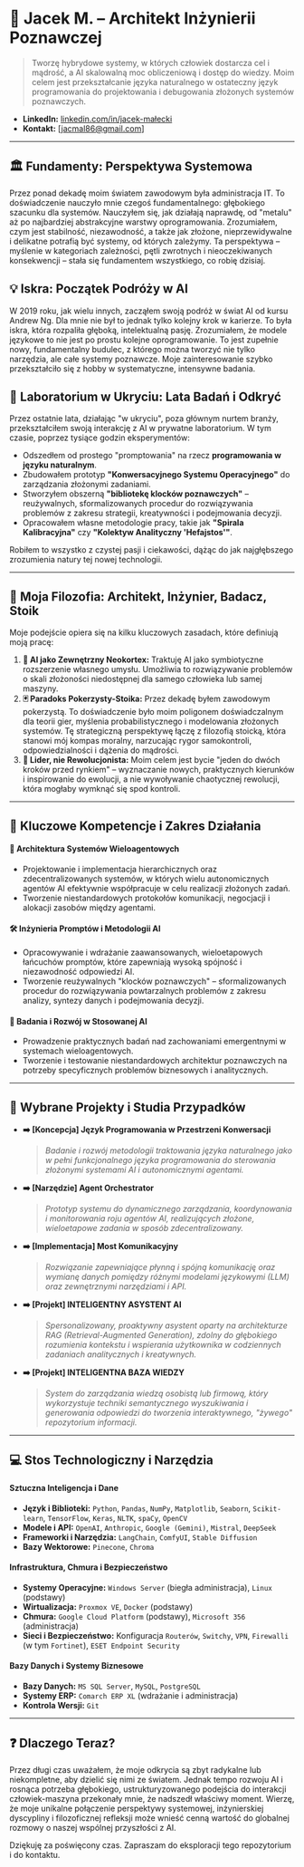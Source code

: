 # 🧠 Jacek M. – Architekt Inżynierii Poznawczej

> Tworzę hybrydowe systemy, w których człowiek dostarcza cel i mądrość, a AI skalowalną moc obliczeniową i dostęp do wiedzy. Moim celem jest przekształcanie języka naturalnego w ostateczny język programowania do projektowania i debugowania złożonych systemów poznawczych.

* **LinkedIn:** [linkedin.com/in/jacek-małecki](https://www.linkedin.com/in/jacek-ma%C5%82ecki-01bab91b6/)
* **Kontakt:** [jacmal86@gmail.com]

---

## 🏛️ Fundamenty: Perspektywa Systemowa

Przez ponad dekadę moim światem zawodowym była administracja IT. To doświadczenie nauczyło mnie czegoś fundamentalnego: głębokiego szacunku dla systemów. Nauczyłem się, jak działają naprawdę, od "metalu" aż po najbardziej abstrakcyjne warstwy oprogramowania. Zrozumiałem, czym jest stabilność, niezawodność, a także jak złożone, nieprzewidywalne i delikatne potrafią być systemy, od których zależymy. Ta perspektywa – myślenie w kategoriach zależności, pętli zwrotnych i nieoczekiwanych konsekwencji – stała się fundamentem wszystkiego, co robię dzisiaj.

## 💡 Iskra: Początek Podróży w AI

W 2019 roku, jak wielu innych, zacząłem swoją podróż w świat AI od kursu Andrew Ng. Dla mnie nie był to jednak tylko kolejny krok w karierze. To była iskra, która rozpaliła głęboką, intelektualną pasję. Zrozumiałem, że modele językowe to nie jest po prostu kolejne oprogramowanie. To jest zupełnie nowy, fundamentalny budulec, z którego można tworzyć nie tylko narzędzia, ale całe systemy poznawcze. Moje zainteresowanie szybko przekształciło się z hobby w systematyczne, intensywne badania.

## 🔬 Laboratorium w Ukryciu: Lata Badań i Odkryć

Przez ostatnie lata, działając "w ukryciu", poza głównym nurtem branży, przekształciłem swoją interakcję z AI w prywatne laboratorium. W tym czasie, poprzez tysiące godzin eksperymentów:
* Odszedłem od prostego "promptowania" na rzecz **programowania w języku naturalnym**.
* Zbudowałem prototyp **"Konwersacyjnego Systemu Operacyjnego"** do zarządzania złożonymi zadaniami.
* Stworzyłem obszerną **"bibliotekę klocków poznawczych"** – reużywalnych, sformalizowanych procedur do rozwiązywania problemów z zakresu strategii, kreatywności i podejmowania decyzji.
* Opracowałem własne metodologie pracy, takie jak **"Spirala Kalibracyjna"** czy **"Kolektyw Analityczny 'Hefajstos'"**.

Robiłem to wszystko z czystej pasji i ciekawości, dążąc do jak najgłębszego zrozumienia natury tej nowej technologii.

---

## 🧭 Moja Filozofia: Architekt, Inżynier, Badacz, Stoik

Moje podejście opiera się na kilku kluczowych zasadach, które definiują moją pracę:

1.  **🧠 AI jako Zewnętrzny Neokortex:** Traktuję AI jako symbiotyczne rozszerzenie własnego umysłu. Umożliwia to rozwiązywanie problemów o skali złożoności niedostępnej dla samego człowieka lub samej maszyny.
2.  **🃏 Paradoks Pokerzysty-Stoika:** Przez dekadę byłem zawodowym pokerzystą. To doświadczenie było moim poligonem doświadczalnym dla teorii gier, myślenia probabilistycznego i modelowania złożonych systemów. Tę strategiczną perspektywę łączę z filozofią stoicką, która stanowi mój kompas moralny, narzucając rygor samokontroli, odpowiedzialności i dążenia do mądrości.
3.  **🧭 Lider, nie Rewolucjonista:** Moim celem jest bycie "jeden do dwóch kroków przed rynkiem" – wyznaczanie nowych, praktycznych kierunków i inspirowanie do ewolucji, a nie wywoływanie chaotycznej rewolucji, która mogłaby wymknąć się spod kontroli.

---

## 🔑 Kluczowe Kompetencje i Zakres Działania

#### 🤖 Architektura Systemów Wieloagentowych
* Projektowanie i implementacja hierarchicznych oraz zdecentralizowanych systemów, w których wielu autonomicznych agentów AI efektywnie współpracuje w celu realizacji złożonych zadań.
* Tworzenie niestandardowych protokołów komunikacji, negocjacji i alokacji zasobów między agentami.

#### 🛠️ Inżynieria Promptów i Metodologii AI
* Opracowywanie i wdrażanie zaawansowanych, wieloetapowych łańcuchów promptów, które zapewniają wysoką spójność i niezawodność odpowiedzi AI.
* Tworzenie reużywalnych "klocków poznawczych" – sformalizowanych procedur do rozwiązywania powtarzalnych problemów z zakresu analizy, syntezy danych i podejmowania decyzji.

#### 🧪 Badania i Rozwój w Stosowanej AI
* Prowadzenie praktycznych badań nad zachowaniami emergentnymi w systemach wieloagentowych.
* Tworzenie i testowanie niestandardowych architektur poznawczych na potrzeby specyficznych problemów biznesowych i analitycznych.

---

## 📂 Wybrane Projekty i Studia Przypadków

* **➡️ [Koncepcja] Język Programowania w Przestrzeni Konwersacji**
    > *Badanie i rozwój metodologii traktowania języka naturalnego jako w pełni funkcjonalnego języka programowania do sterowania złożonymi systemami AI i autonomicznymi agentami.*

* **➡️ [Narzędzie] Agent Orchestrator**
    > *Prototyp systemu do dynamicznego zarządzania, koordynowania i monitorowania roju agentów AI, realizujących złożone, wieloetapowe zadania w sposób zdecentralizowany.*

* **➡️ [Implementacja] Most Komunikacyjny**
    > *Rozwiązanie zapewniające płynną i spójną komunikację oraz wymianę danych pomiędzy różnymi modelami językowymi (LLM) oraz zewnętrznymi narzędziami i API.*

* **➡️ [Projekt] INTELIGENTNY ASYSTENT AI**
    > *Spersonalizowany, proaktywny asystent oparty na architekturze RAG (Retrieval-Augmented Generation), zdolny do głębokiego rozumienia kontekstu i wspierania użytkownika w codziennych zadaniach analitycznych i kreatywnych.*

* **➡️ [Projekt] INTELIGENTNA BAZA WIEDZY**
    > *System do zarządzania wiedzą osobistą lub firmową, który wykorzystuje techniki semantycznego wyszukiwania i generowania odpowiedzi do tworzenia interaktywnego, "żywego" repozytorium informacji.*

---

## 💻 Stos Technologiczny i Narzędzia

#### Sztuczna Inteligencja i Dane
* **Język i Biblioteki:** `Python`, `Pandas`, `NumPy`, `Matplotlib`, `Seaborn`, `Scikit-learn`, `TensorFlow`, `Keras`, `NLTK`, `spaCy`, `OpenCV`
* **Modele i API:** `OpenAI`, `Anthropic`, `Google (Gemini)`, `Mistral`, `DeepSeek`
* **Frameworki i Narzędzia:** `LangChain`, `ComfyUI`, `Stable Diffusion`
* **Bazy Wektorowe:** `Pinecone`, `Chroma`

#### Infrastruktura, Chmura i Bezpieczeństwo
* **Systemy Operacyjne:** `Windows Server` (biegła administracja), `Linux` (podstawy)
* **Wirtualizacja:** `Proxmox VE`, `Docker` (podstawy)
* **Chmura:** `Google Cloud Platform` (podstawy), `Microsoft 356` (administracja)
* **Sieci i Bezpieczeństwo:** Konfiguracja `Routerów`, `Switchy`, `VPN`, `Firewalli` (w tym `Fortinet`), `ESET Endpoint Security`

#### Bazy Danych i Systemy Biznesowe
* **Bazy Danych:** `MS SQL Server`, `MySQL`, `PostgreSQL`
* **Systemy ERP:** `Comarch ERP XL` (wdrażanie i administracja)
* **Kontrola Wersji:** `Git`

---

## ❓ Dlaczego Teraz?

Przez długi czas uważałem, że moje odkrycia są zbyt radykalne lub niekompletne, aby dzielić się nimi ze światem. Jednak tempo rozwoju AI i rosnąca potrzeba głębokiego, ustrukturyzowanego podejścia do interakcji człowiek-maszyna przekonały mnie, że nadszedł właściwy moment. Wierzę, że moje unikalne połączenie perspektywy systemowej, inżynierskiej dyscypliny i filozoficznej refleksji może wnieść cenną wartość do globalnej rozmowy o naszej wspólnej przyszłości z AI.

Dziękuję za poświęcony czas. Zapraszam do eksploracji tego repozytorium i do kontaktu.
